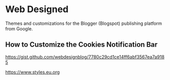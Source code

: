 # Web Designed
Themes and customizations for the Blogger (Blogspot) publishing platform from Google.

## How to Customize the Cookies Notification Bar
https://gist.github.com/webdesignblog/7780c29cd1ce14ff6abf3567ea7a9185



https://www.styles.eu.org
